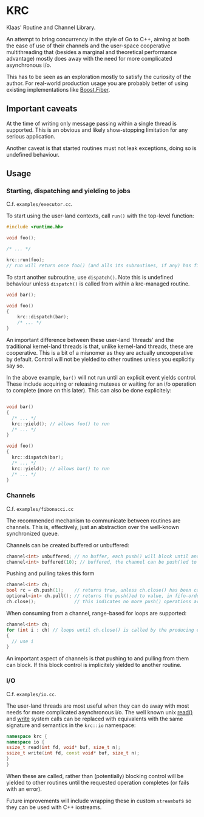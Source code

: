 # KRC

Klaas' Routine and Channel Library.

An attempt to bring concurrency in the style of Go to C++, aiming at both the ease of use of their channels and the user-space cooperative multithreading that (besides a marginal and theoretical performance advantage) mostly does away with the need for more complicated asynchronous i/o.

This has to be seen as an exploration mostly to satisfy the curiosity of the author. For real-world production usage you are probably better of using existing implementations like [Boost.Fiber](https://www.boost.org/doc/libs/1_66_0/libs/fiber/doc/html/fiber/overview.html).

## Important caveats

At the time of writing only message passing within a single thread is supported. This is an obvious and likely show-stopping limitation for any serious application.

Another caveat is that started routines must not leak exceptions, doing so is undefined behaviour.

## Usage

### Starting, dispatching and yielding to jobs

C.f. `examples/executor.cc`.

To start using the user-land contexts, call `run()` with the top-level function:

```c++
#include <runtime.hh>

void foo();

/* ... */

krc::run(foo);
// run will return once foo() (and alls its subroutines, if any) has finished
```

To start another subroutine, use `dispatch()`. Note this is undefined behaviour unless `dispatch()` is called from within a krc-managed routine.

```c++
void bar();

void foo()
{
    krc::dispatch(bar);
    /* ... */
}
```

An important difference between these user-land 'threads' and the traditional kernel-land threads is that, unlike kernel-land threads, these are cooperative. This is a bit of a misnomer as they are actually uncooperative by default. Control will not be yielded to other routines unless you explicitly say so.

In the above example, `bar()` will not run until an explicit event yields control. These include acquiring or releasing mutexes or waiting for an i/o operation to complete (more on this later). This can also be done explicitely:

```c++

void bar()
{
  /* ... */
  krc::yield(); // allows foo() to run
  /* ... */
}

void foo()
{
  krc::dispatch(bar);
  /* ... */
  krc::yield(); // allows bar() to run
  /* ... */
}

```

### Channels

C.f. `examples/fibonacci.cc`

The recommended mechanism to communicate between routines are channels. This is, effectively, just an abstraction over the well-known synchronized queue.

Channels can be created buffered or unbuffered:

```c++
channel<int> unbuffered; // no buffer, each push() will block until another routine pull()s
channel<int> buffered(10); // buffered, the channel can be push()ed to 10 times without pull()ing before it blocks
```

Pushing and pulling takes this form
```c++
channel<int> ch;
bool rc = ch.push(1);    // returns true, unless ch.close() has been called
optional<int> ch.pull(); // returns the push()ed to value, in fifo-order. Returns no-value is the channel is closed.
ch.close();              // this indicates no more push() operations are expected.
```

When consuming from a channel, range-based for loops are supported:

```c++
channel<int> ch;
for (int i : ch) // loops until ch.close() is called by the producing end
{
  // use i
}
```

An important aspect of channels is that pushing to and pulling from them can block. If this block control is implicitely yielded to another routine.

### I/O

C.f. `examples/io.cc`.

The user-land threads are most useful when they can do away with most needs for more complicated asynchronous i/o. The well known unix [read()](https://www.freebsd.org/cgi/man.cgi?sektion=2&query=read) and [write](https://www.freebsd.org/cgi/man.cgi?sektion=2&query=write) system calls can be replaced with equivalents with the same signature and semantics in the `krc::io` namespace:

```c++
namespace krc {
namespace io {
ssize_t read(int fd, void* buf, size_t n);
ssize_t write(int fd, const void* buf, size_t n);
}
}
```

When these are called, rather than (potentially) blocking control will be yielded to other routines until the requested operation completes (or fails with an error).

Future improvements will include wrapping these in custom `streambuf`s so they can be used with C++ iostreams.

